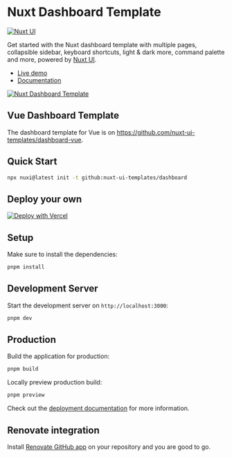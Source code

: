 # Nuxt Dashboard Template

[![Nuxt UI](https://img.shields.io/badge/Made%20with-Nuxt%20UI-00DC82?logo=nuxt&labelColor=020420)](https://ui.nuxt.com)

Get started with the Nuxt dashboard template with multiple pages, collapsible sidebar, keyboard shortcuts, light & dark more, command palette and more, powered by [Nuxt UI](https://ui.nuxt.com).

- [Live demo](https://dashboard-template.nuxt.dev/)
- [Documentation](https://ui4.nuxt.com/docs/getting-started/installation/nuxt)

<a href="https://dashboard-template.nuxt.dev/" target="_blank">
  <picture>
    <source media="(prefers-color-scheme: dark)" srcset="https://ui4.nuxt.com/assets/templates/nuxt/dashboard-dark.png">
    <source media="(prefers-color-scheme: light)" srcset="https://ui4.nuxt.com/assets/templates/nuxt/dashboard-light.png">
    <img alt="Nuxt Dashboard Template" src="https://ui4.nuxt.com/assets/templates/nuxt/dashboard-light.png">
  </picture>
</a>

## Vue Dashboard Template

The dashboard template for Vue is on https://github.com/nuxt-ui-templates/dashboard-vue.

## Quick Start

```bash [Terminal]
npx nuxi@latest init -t github:nuxt-ui-templates/dashboard
```

## Deploy your own

[![Deploy with Vercel](https://vercel.com/button)](https://vercel.com/new/clone?repository-url=https%3A%2F%2Fgithub.com%2Fnuxt-ui-templates%2Fdashboard)

## Setup

Make sure to install the dependencies:

```bash
pnpm install
```

## Development Server

Start the development server on `http://localhost:3000`:

```bash
pnpm dev
```

## Production

Build the application for production:

```bash
pnpm build
```

Locally preview production build:

```bash
pnpm preview
```

Check out the [deployment documentation](https://nuxt.com/docs/getting-started/deployment) for more information.

## Renovate integration

Install [Renovate GitHub app](https://github.com/apps/renovate/installations/select_target) on your repository and you are good to go.
